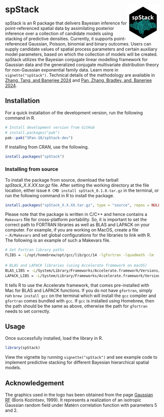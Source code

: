 # spStack <img src="man/figures/logo.png" align="right" height="120" alt="" />
spStack is an R package that delivers Bayesian inference for point-referenced spatial data by assimilating posterior inference over a collection of candidate models using stacking of predictive densities. Currently, it supports point-referenced Gaussian, Poisson, binomial and binary outcomes. Users can supply candidate values of spatial process parameters and certain auxiliary model parameters, based on which the collection of models will be created. spStack utilizes the Bayesian conjugate linear modelling framework for Gaussian data and the generalized conjugate multivariate distribution theory for non-Gaussian exponential family data. Learn more in `vignette("spStack")`. Technical details of the methodology are available in [Zhang, Tang, and Banerjee 2024](https://doi.org/10.48550/arXiv.2304.12414) and [Pan, Zhang, Bradley, and, Banerjee 2024](https://doi.org/10.48550/arXiv.2406.04655).

## Installation
For a quick installation of the development version, run the following command in R.
```r
# Install development version from GitHub
# install.packages("pak")
pak::pak("SPan-18/spStack-dev")
```
If installing from CRAN, use the following.
```r
install.packages("spStack")
```

### Installing from source
To install the package from source, download the tarball *spStack_X.X.XX.tar.gz* file. After setting the working directory at the file location, either issue `R CMD install spStack_0.1.0.tar.gz` in the terminal, or run the following command in R to install the package.
```r
install.packages("spStack_X.X.XX.tar.gz", type = "source", repos = NULL)
```

Please note that the package is written in C/C++ and hence contains a `Makevars` file for cross-platform portability. So, it is important to set the correct path to FORTRAN libraries as well as BLAS and LAPACK on your computer. For example, if you are working on MacOS, create a file `~.R/Makevars` and set global configurations for the libraries to link with R. The following is an example of such a Makevars file.
```bash
# Set Fortran library paths
FLIBS = -L/opt/homebrew/opt/gcc/lib/gcc/14 -lgfortran -lquadmath -lm

# BLAS and LAPACK libraries (using Accelerate framework on macOS)
BLAS_LIBS = -L/System/Library/Frameworks/Accelerate.framework/Versions/Current/ -framework Accelerate
LAPACK_LIBS = -L/System/Library/Frameworks/Accelerate.framework/Versions/Current/ -framework Accelerate
```
It tells R to use the Accelerate framework, that comes pre-installed with Mac for BLAS and LAPACK functions. If you do not have `gfortran`, simply run `brew install gcc` on the terminal which will install the `gcc` compiler and `gfortran` comes bundled with `gcc`. If `gcc` is installed using Homebrew, then the path should be the same as above, otherwise the path for `gfortran` needs to set correctly.

## Usage
Once successfully installed, load the library in R.
```r
library(spStack)
```
View the vignette by running `vignette("spStack")` and see example code to implement predictive stacking for different Bayesian hierarchical spatial models.

## Acknowledgement
The graphics used in the logo has been obtained from the page [Gaussian RF](https://www.math.umd.edu/~bnk/CLIP/clip.gauss.htm) (Boris Kozintsev, 1999). It represents a realization of an isotropic Gaussian random field under Matérn correlation function with parameters 5 and 2.
